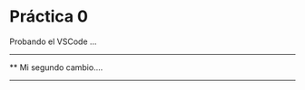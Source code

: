 # Práctica 0

Probando el VSCode ...

***********************
**  Mi segundo cambio....
*************************